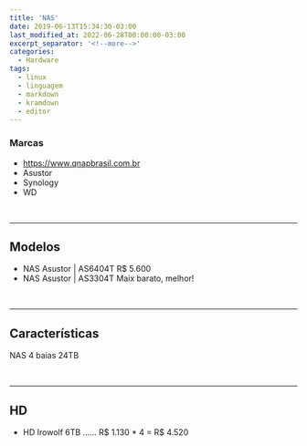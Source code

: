 ```yaml
---
title: 'NAS'
date: 2019-06-13T15:34:30-03:00
last_modified_at: 2022-06-28T00:00:00-03:00
excerpt_separator: '<!--more-->'
categories:
  - Hardware
tags:
  - linux
  - linguagem
  - markdown
  - kramdown
  - editor
---
```


### Marcas

- https://www.qnapbrasil.com.br
- Asustor
- Synology
- WD

<br>

---

## Modelos

- NAS Asustor | AS6404T R$ 5.600
- NAS Asustor | AS3304T Maix barato, melhor!

<br>

---

## Características

NAS 4 baias 24TB

<br>

---

## HD

- HD Irowolf 6TB ...... R$ 1.130 \* 4 = R$ 4.520
